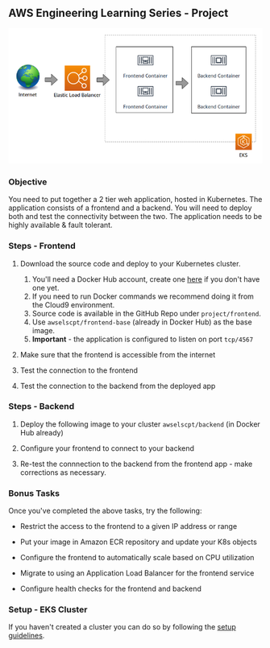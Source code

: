## AWS Engineering Learning Series - Project

<p align="center">
  <img src="./two-tier-application.png" />
</p>

### Objective

You need to put together a 2 tier weh application, hosted in Kubernetes. The
application consists of a frontend and a backend. You will need to deploy both
and test the connectivity between the two. The application needs to be highly
available & fault tolerant.


### Steps - Frontend

1. Download the source code and deploy to your Kubernetes cluster.

    1. You'll need a Docker Hub account, create one [here](https://hub.docker.com/signup) if you don't have one yet.
    2. If you need to run Docker commands we recommend doing it from the Cloud9 environment.
    3. Source code is available in the GitHub Repo under `project/frontend`.
    4. Use `awselscpt/frontend-base` (already in Docker Hub) as the base image.
    5. **Important** - the application is configured to listen on port `tcp/4567`

1. Make sure that the frontend is accessible from the internet

1. Test the connection to the frontend

1. Test the connection to the backend from the deployed app


### Steps - Backend

1. Deploy the following image to your cluster `awselscpt/backend` (in Docker Hub already)

1. Configure your frontend to connect to your backend

1. Re-test the connnection to the backend from the frontend app - make corrections as necessary.


### Bonus Tasks

Once you've completed the above tasks, try the following:

* Restrict the access to the frontend to a given IP address or range

* Put your image in Amazon ECR repository and update your K8s objects

* Configure the frontend to automatically scale based on CPU utilization

* Migrate to using an Application Load Balancer for the frontend service

* Configure health checks for the frontend and backend

<!---
### Submission

Please access the page: https://deploymentels.support.aws.dev/ and click at the `Submit Challenge` button.

1. Please Make sure that the image which you build can be accessed publicly. [ dockerhub public repo under your account]
2. If you sucessfully build the application, add the LoadBalancer URL in a file called url.txt , with the http url **ONLY**
3. Fill out the assesment in [assesment/](https://github.com/aws-els-cpt/eks/tree/master/project/assessment) and together with all the yaml files used to solve the problem and zip it and send to: `https://deploymentels.support.aws.dev/#uploadChallange`.
4. Make sure to zip all the files without upper dir e.g.: `zip -r 01JhonSnow.zip *`

Note:
- The zip file must be named as: `Name` + `Surname`.zip, e.g.: `01JhonSnow.zip`
- It will **ONLY** be allowed **zip** files
--->

### Setup - EKS Cluster

If you haven't created a cluster you can do so by following the [setup guidelines](./setup.md).
